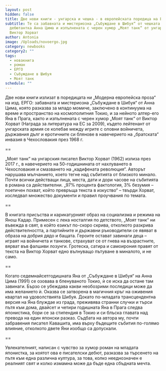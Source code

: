 ```yaml
---
layout: post
hidden: false
title: Две нови книги - унгарска и чешка - в европейската поредица на ЕРГО
subtitle: Те са забавната и мистериозна „Събуждане в Шибуя“ от чешката
  дебютантка Анна Цима и изпълнената с черен хумор „Моят танк“ от унгареца
  Виктор Хорват
author: Antonia
image: /Uploads/novoergo.jpg
category: newbooks
category2: ""
tags:
  - новакнига
  - роман
  - ЕРГО
  - Събуждане в Шибуя
  - Моят танк
schedule: ""
---
```

Две нови книги излизат в поредицата ни „Модерна европейска проза“ на изд. ЕРГО: забавната и мистериозна „Събуждане в Шибуя“ от Анна Цима, която разказва за младо момиче, заключено в континуума на време и пространство на космополитния Токио, и за нейното алтер-его Яна в Прага, както и изпълнената с черен хумор „Моят танк“ от Виктор Хорват (Награда за литература на ЕС за 2009), където лейтенант от унгарската армия се колебае между игрите с оловни войничета, държавния дълг и еротичните си блянове в навечерието на „братската“ инвазия в Чехословакия през 1968 г.

\==

„Моят танк“ на унгарския писател Виктор Хорват (1962) излиза през 2017 г., в навечерието на 50-годишнината от нахлуването в Чехословакия и смазването на „кадифената революция“. Авторът нарушава мълчанието, което тегне над събитията от близкото минало. Почти всички действащи лица, места, дати и дори часове на събитията в романа са действителни. „97% процента фактология, 3% безумия – поетичен похват, който превръща текста в изкуство“ – твърди Хорват, изследвал множество документи и правил проучвания по темата. 

\==

В книгата присъства и карикатурният образ на социализма и режима на Янош Кадар. Примесен с лека носталгия по детството, „Моят танк“ ни въвежда в свят, в който езикът по-скоро скрива, отколкото разкрива действителността, а партийните и държавни ръководители се явяват в образа на добрия дядо и бащата. Героите остават завинаги деца – играят на войничета и танкове, страхуват се от гнева на възрастните, вярват във фалшиви лозунги. Гротеска, сатира и самоирония правят от текста на Виктор Хорват едно вълнуващо пътуване в миналото, и не само.

\==

Когато седемнайсетгодишната Яна от „Събуждане в Шибуя“ на Анна Цима (1991) се озовава в бленуваното Токио, ѝ се иска да остане там завинаги. Бързо се убеждава какви необозрими последици може да има желанието ѝ. Оказва се затворена в магичния кръг на оживения квартал на удоволствията Шибуя. Докато по-младата трансцендентна версия на Яна блуждае из града, преживява странни случки и търси пътя към дома, двайсет и четири годишната Яна в Прага следва японистика, бори се за стипендия в Токио и си блъска главата над превода на един японски разказ. Съдбата на автора му, почти забравения писател Кавашита, има върху бъдещите събития по-голямо влияние, отколкото двете Яни изобщо са допускали.

\==

Увлекателният, написан с чувство за хумор роман на младата японистка, за коятот ова е писателски дебют, разказва за търсенето на пътя към една различна култура, за това, колко нееднозначен е реалният свят и колко измамна може да бъде една сбъдната мечта.